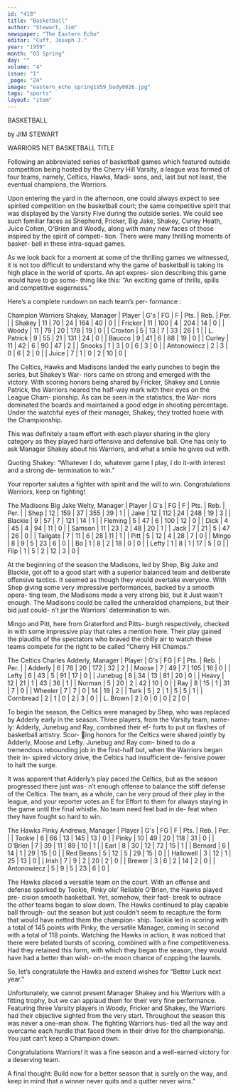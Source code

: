 ```yaml
---
id: "418"
title: "Basketball"
author: "Stewart, Jim"
newspaper: "The Eastern Echo"
editor: "Cuff, Joseph J."
year: "1959"
month: "03 Spring"
day: ""
volume: "4"
issue: "1"
_page: "24"
image: "eastern_echo_spring1959_body0026.jpg"
tags: "sports"
layout: "item"
---
```

BASKETBALL

by JIM STEWART

WARRIORS NET BASKETBALL TITLE

Following an abbreviated series of basketball
games which featured outside competition being
hosted by the Cherry Hill Varsity, a league was
formed of four teams, namely, Celtics, Hawks, Madi-
sons, and, last but not least, the eventual champions,
the Warriors.

Upon entering the yard in the afternoon, one
could always expect to see spirited competition on
the basketball court; the same competitive spirit
that was displayed by the Varsity Five during the
outside series. We could see such familiar faces as
Shepherd, Fricker, Big Jake, Shakey, Curley Heath,
Juice Cohen, O’Brien and Woody, along with many
new faces of those inspired by the spirit of competi-
tion. There were many thrilling moments of basket-
ball in these intra-squad games.

As we look back for a moment at some of the
thrilling games we witnessed, it is not too difficult
to understand why the game of basketball is taking
its high place in the world of sports. An apt expres-
sion describing this game would have to go some-
thing like this: “An exciting game of thrills, spills
and competitive eagerness.”

Here’s a complete rundown on each team’s per-
formance :

Champion Warriors                     Shakey, Manager
| Player      | G's | FG  | F  | Pts. | Reb. | Per. |
| Shakey      | 11  | 70  | 24 | 164  | 40   | 0    |
| Fricker     | 11  | 100 | 4  | 204  | 14   | 0    |
| Woody       | 11  | 79  | 20 | 178  | 19   | 0    |
| Croxton     | 5   | 13  | 7  | 33   | 26   | 1    |
| L. Patrick  | 9   | 55  | 21 | 131  | 24   | 0    |
| Baucco      | 9   | 41  | 6  | 88   | 19   | 0    |
| Curley      | 11  | 42  | 6  | 90   | 47   | 2    |
| Snooks      | 1   | 3   | 0  | 6    | 3    | 0    |
| Antonowiecz | 2   | 3   | 0  | 6    | 2    | 0    |
| Juice       | 7   | 1   | 0  | 2    | 10   | 0    |

The Celtics, Hawks and Madisons landed the
early punches to begin the series, but Shakey’s War-
riors came on strong and emerged with the victory.
With scoring honors being shared by Fricker,
Shakey and Lonnie Patrick, the Warriors neared the
half-way mark with their eyes on the League Cham-
pionship. As can be seen in the statistics, the War-
riors dominated the boards and maintained a good
edge in shooting percentage. Under the watchful
eyes of their manager, Shakey, they trotted home
with the Championship.

This was definitely a team effort with each
player sharing in the glory category as they played
hard offensive and defensive ball. One has only to
ask Manager Shakey about his Warriors, and what a
smile he gives out with.

Quoting Shakey: “Whatever I do, whatever
game I play, I do it-with interest and a strong de-
termination to win.”

Your reporter salutes a fighter with spirit and
the will to win. Congratulations Warriors, keep on
fighting!

The Madisons               Big Jake Welty, Manager
| Player   | G's | FG  | F  | Pts. | Reb. | Per. |
| Shep     | 12  | 159 | 37 | 355  | 39   | 1    |
| Jake     | 12  | 112 | 24 | 248  | 19   | 3    |
| Blackie  | 9   | 57  | 7  | 121  | 14   | 1    |
| Fleming  | 5   | 47  | 6  | 100  | 12   | 0    |
| Dick     | 4   | 45  | 4  | 94   | 11   | 0    |
| Samson   | 11  | 23  | 2  | 48   | 20   | 1    |
| Jack     | 7   | 21  | 5  | 47   | 26   | 0    |
| Tailgate | 7   | 11  | 6  | 28   | 11   | 1    |
| Pitt     | 5   | 12  | 4  | 28   | 7    | 0    |
| Mingo    | 8   | 9   | 5  | 23   | 6    | 0    |
| Bo       | 1   | 8   | 2  | 18   | 0    | 0    |
| Lefty    | 1   | 8   | 1  | 17   | 5    | 0    |
| Flip     | 1   | 5   | 2  | 12   | 3    | 0    |

At the beginning of the season the Madisons,
led by Shep, Big Jake and Blackie, got off to a good
start with a superior balanced team and deliberate
offensive tactics. It seemed as though they would
overtake everyone. With Shep giving some very
impressive performances, backed by a smooth opera-
ting team, the Madisons made a very strong bid, but
it Just wasn’t enough. The Madisons could be called
the unheralded champions, but their bid just could-
n’t jar the Warriors’ determination to win.

Mingo and Pitt, here from Graterford and Pitts-
burgh respectively, checked in with some impressive
play that rates a mention here. Their play gained
the plaudits of the spectators who braved the chilly
air to watch these teams compete for the right to be
called “Cherry Hill Champs.”

The Celtics               Charles Adderly, Manager
| Player    | G's | FG | F  | Pts. | Reb. | Per. |
| Adderly   | 6   | 76 | 20 | 172  | 32   | 2    |
| Moose     | 7   | 49 | 7  | 105  | 16   | 0    |
| Lefty     | 6   | 43 | 5  | 91   | 17   | 0    |
| Junebug   | 8   | 34 | 13 | 81   | 20   | 0    |
| Heavy     | 12  | 21 | 1  | 43   | 36   | 1    |
| Norman    | 5   | 20 | 2  | 42   | 10   | 0    |
| Ray       | 8   | 15 | 1  | 31   | 7    | 0    |
| Wheeler   | 7   | 7  | 0  | 14   | 19   | 2    |
| Turk      | 5   | 2  | 1  | 5    | 5    | 1    |
| Cornbread | 2   | 1  | 0  | 2    | 3    | 0    |
| L. Brown  | 2   | 0  | 0  | 0    | 2    | 0    |

To begin the season, the Celtics were managed
by Shep, who was replaced by Adderly early in the
season. Three players, from the Varsity team, name-
ly: Adderly, Junebug and Ray, combined their ef-
forts to put on flashes of basketball artistry. Scor-
ing honors for the Celtics were shared jointly by
Adderly, Moose and Lefty. Junebug and Ray com-
bined to do a tremendous rebounding job in the
first-half but, when the Warriors began their in-
spired victory drive, the Celtics had insufficient de-
fensive power to halt the surge.

It was apparent that Adderly’s play paced the
Celtics, but as the season progressed there just was-
n’t enough offense to balance the stiff defense of the
Celtics. The team, as a whole, can be very proud of
their play in the league, and your reporter votes an
E for Effort to them for always staying in the game
until the final whistle. No team need feel bad in de-
feat when they have fought so hard to win.

The Hawks                     Pinky Andrews, Manager
| Player      | G's | FG | F  | Pts. | Reb. | Per. |
| Tookie      | 6   | 66 | 13 | 145  | 13   | 0    |
| Pinky       | 10  | 49 | 20 | 118  | 31   | 0    |
| O'Brien     | 7   | 39 | 11 | 89   | 10   | 1    |
| Earl        | 8   | 30 | 12 | 72   | 15   | 1    |
| Bernard     | 6   | 14 | 1  | 29   | 15   | 0    |
| Red Beans   | 5   | 12 | 5  | 29   | 15   | 0    |
| Hallowell   | 3   | 12 | 1  | 25   | 13   | 0    |
| Irish       | 7   | 9  | 2  | 20   | 2    | 0    |
| Brewer      | 3   | 6  | 2  | 14   | 2    | 0    |
| Antonowiecz | 5   | 9  | 5  | 23   | 6    | 0    |

The Hawks placed a versatile team on the court.
With an offense and defense sparked by Tookie,
Pinky ole’ Reliable O’Brien, the Hawks played pre-
cision smooth basketball. Yet, somehow, their fast-
break to outrace the other teams began to slow down.
The Hawks continued to play capable ball through-
out the season but just couldn’t seem to recapture
the form that would have netted them the champion-
ship. Tookie led in scoring with a total of 145 points
with Pinky, the versatile Manager, coming in second
with a total of 118 points. Watching the Hawks in
action, it was noticed that there were belated bursts
of scoring, combined with a fine competitiveness.
Had they retained this form, with which they began
the season, they would have had a better than wish-
on-the moon chance of copping the laurels.

So, let’s congratulate the Hawks and extend
wishes for “Better Luck next year.”

Unfortunately, we cannot present Manager
Shakey and his Warriors with a fitting trophy, but
we can applaud them for their very fine performance.
Featuring three Varsity players in Woody, Fricker
and Shakey, the Warriors had their objective sighted
from the very start. Throughout the season this was
never a one-man show. The fighting Warriors hus-
tled all the way and overcame each hurdle that faced
them in their drive for the championship. You just
can’t keep a Champion down.

Congratulations Warriors! It was a fine season
and a well-earned victory for a deserving team.

A final thought: Build now for a better season
that is surely on the way, and keep in mind that
a winner never quits and a quitter never wins.”
